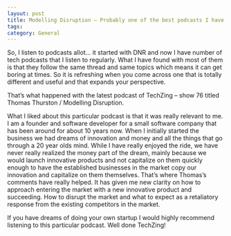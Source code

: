 ```yaml
---
layout: post
title: Modelling Disruption – Probably one of the best podcasts I have heard for a long time!
tags: 
category: General
--- 
```

So, I listen to podcasts allot… it started with DNR and now I have number of tech podcasts that I listen to regularly. What I have found with most of them is that they follow the same thread and same topics which means it can get boring at times. So it is refreshing when you come across one that is totally different and useful and that expands your perspective.

That’s what happened with the latest podcast of TechZing – show 76 titled Thomas Thurston / Modelling Disruption.

What I liked about this particular podcast is that it was really relevant to me. I am a founder and software developer for a small software company that has been around for about 10 years now. When I initially started the business we had dreams of innovation and money and all the things that go through a 20 year olds mind. While I have really enjoyed the ride, we have never really realized the money part of the dream, mainly because we would launch innovative products and not capitalize on them quickly enough to have the established businesses in the market copy our innovation and capitalize on them themselves. That’s where Thomas’s comments have really helped. It has given me new clarity on how to approach entering the market with a new innovative product and succeeding. How to disrupt the market and what to expect as a retaliatory response from the existing competitors in the market.

If you have dreams of doing your own startup I would highly recommend listening to this particular podcast. Well done TechZing!

